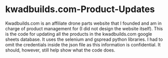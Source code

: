 # kwadbuilds.com-Product-Updates
Kwadbuilds.com is an affiliate drone parts website that I founded and am in charge of product management for (I did not design the website itself). This is the code for updating all the products in the kwadbuilds.com google sheets database. It uses the selenium and gspread python libraries. I had to omit the credentials inside the json file as this information is confidential. It should, however, still help show what the code does.
